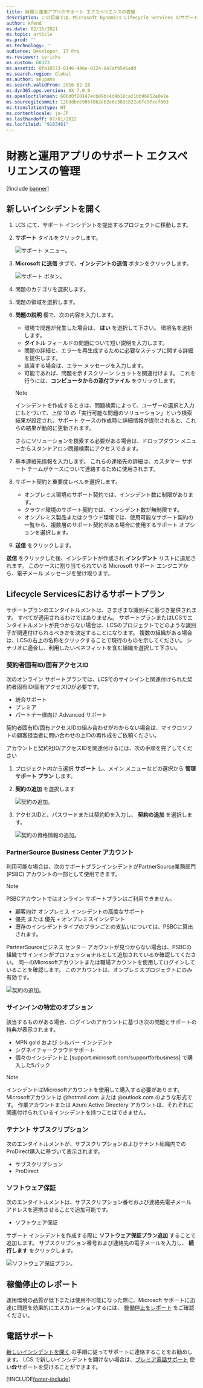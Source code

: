 ```yaml
---
title: 財務と運用アプリのサポート エクスペリエンスの管理
description: この記事では、Microsoft Dynamics Lifecycle Services のサポート ツールを使用して、サポート インシデントを管理する方法について説明します。
author: kfend
ms.date: 02/16/2021
ms.topic: article
ms.prod: ''
ms.technology: ''
audience: Developer, IT Pro
ms.reviewer: sericks
ms.custom: 60373
ms.assetid: 0fa10573-8146-446e-8124-8a7af9546add
ms.search.region: Global
ms.author: anupams
ms.search.validFrom: 2016-02-28
ms.dyn365.ops.version: AX 7.0.0
ms.openlocfilehash: 606d0f20147ecb89bc4d4b18ca21bb96852e0e2e
ms.sourcegitcommit: 12b3dbee905f8b2eb2e6c383c822a0fc9fccf063
ms.translationtype: HT
ms.contentlocale: ja-JP
ms.lasthandoff: 07/01/2022
ms.locfileid: "9103461"
---
```

# <a name="manage-support-experiences-for-finance-and-operations-apps"></a>財務と運用アプリのサポート エクスペリエンスの管理
[!include [banner](../includes/banner.md)]


## <a name="open-a-new-incident"></a>新しいインシデントを開く
1. LCS にて、サポート インシデントを提出するプロジェクトに移動します。 

2. **サポート** タイルをクリックします。

   ![サポート メニュー。](media/CPS1.png)

3. **Microsoft に送信** タブで、**インシデントの送信** ボタンをクリックします。

   ![サポート ボタン。](media/CPS2.png)

4. 問題のカテゴリを選択します。

5. 問題の領域を選択します。

6. **問題の説明** 欄で、次の内容を入力します。

   - 環境で問題が発生した場合は、 **はい** を選択して下さい。 環境名を選択します。  
   - **タイトル** フィールドの問題について短い説明を入力します。
   - 問題の詳細と、エラーを再生成するために必要なステップに関する詳細を提供します。
   - 該当する場合は、エラー メッセージを入力します。 
   - 可能であれば、問題を示すスクリーン ショットを関連付けます。 これを行うには、**コンピュータからの添付ファイル** をクリックします。
 
 
   > [!NOTE]
   > インシデントを作成するときは、問題検索によって、ユーザーの選択と入力にもとづいて、上位 10 の「実行可能な問題のソリューション」という検索結果が設定され、サポート ケースの作成時に詳細情報が提供されると、これらの結果が動的に更新されます。 
   > 
   > さらにソリューションを検索する必要がある場合は、ドロップダウン メニューからスタンドアロン問題検索にアクセスできます。 
 
7. 基本連絡先情報を入力します。 これらの連絡先の詳細は、カスタマー サポート チームがケースについて連絡するために使用されます。

8. サポート契約と重要度レベルを選択します。 
    
   - オンプレミス環境のサポート契約では、インシデント数に制限があります。 
   - クラウド環境のサポート契約では、インシデント数が無制限です。 
   - オンプレミス製品またはクラウド環境では、使用可能なサポート契約の一覧から、複数層のサポート契約がある場合に使用するサポート オプションを選択します。 
  
9. **送信** をクリックします。 

**送信** をクリックした後、インシデントが作成され **インシデント** リストに追加されます。 このケースに割り当てられている Microsoft サポート エンジニアから、電子メール メッセージを受け取ります。 


## <a name="support-plans-in-lifecycle-services"></a>Lifecycle Servicesにおけるサポートプラン
サポートプランのエンタイトルメントは、さまざまな識別子に基づき提供されます。 すべてが適用されるわけではありません。 サポートプランまたはLCSでエンタイトルメントが見つからない場合は、LCSのプロジェクトでどのような識別子が関連付けられるべきかを決定することになります。 複数の組織がある場合は、LCSの右上の名称をクリックすることで現行のものを示してください。 シナリオに適合し、利用したいベネフィットを含む組織を選択して下さい。

### <a name="unique-contract-idaccess-id"></a>契約者固有ID/固有アクセスID
次のオンライン サポートプランでは、LCSでのサインインと関連付けられた契約者固有ID/固有アクセスIDが必要です。

-   統合サポート
-   プレミア
-   パートナー様向け Advanced サポート

契約者固有ID/固有アクセスIDの組み合わせがわからない場合は、マイクロソフトの顧客担当者に問い合わせの上IDの再作成をご依頼ください。

アカウントと契約社ID/アクセスIDを関連付けるには、次の手順を完了してください

1. プロジェクト内から選択 **サポート** し、メイン メニューなどの選択から **管理サポート プラン** します。 
2. **契約の追加** を選択します

   ![契約の追加。](media/56c7bfd469f6d850d456e9e7a89e0d8d.png)

3. アクセスIDと、パスワードまたは契約IDを入力し、 **契約の追加** を選択します。

   ![契約の資格情報の追加。](media/4abba1127549ef484a58daf51609d924.png)

### <a name="partnersource-business-center-account"></a>PartnerSource Business Center アカウント
利用可能な場合は、次のサポートプランインシデントがPartnerSource業務部門 (PSBC) アカウントの一部として使用できます。 

> [!NOTE]
> PSBCアカウントではオンライン サポートプランはご利用できません。

-   顧客向け オンプレミス インシデントの高度なサポート
-   優先 または 優先 + オンプレミスインシデント
-   既存のインシデントタイプのプランごとの支払いについては、PSBCに算出されます。

PartnerSourceビジネス センター アカウントが見つからない場合は、PSBCの組織でサインインがプロフェッショナルとして追加されているか確認してください。 同一のMicrosoftアカウントまたは職場アカウントを使用してログインしていることを確認します。 このアカウントは、オンプレミスプロジェクトにのみ有効です。

![契約の追加。](media/56c7bfd469f6d850d456e9e7a89e0d8d.png)

### <a name="sign-in-specific-options"></a>サインインの特定のオプション
該当するものがある場合、ログインのアカウントに基づき次の問題とサポートの特典が表示されます。

-   MPN gold および シルバー インシデント
-   シグネイチャークラウドサポート
-   個々のインシデントと [support.microsoft.com/supportforbusiness] で購入した5パック 

   > [!NOTE]
   > インシデントはMicrosoftアカウントを使用して購入する必要があります。 Microsoftアカウントは \@hotmail.com または \@outlook.com のような形式です。 作業アカウントまたは Azure Active Directory アカウントは、それぞれに関連付けられているインシデントを持つことはできません。

### <a name="tenant-subscription"></a>テナント サブスクリプション
次のエンタイトルメントが、サブスクリプションおよびテナント組織内でのProDirect購入に基づいて表示されます。

-   サブスクリプション
-   ProDirect

### <a name="software-assurance"></a>ソフトウェア保証
次のエンタイトルメントは、サブスクリプション番号および連絡先電子メール アドレスを連携させることで追加可能です。

-   ソフトウェア保証

サポート インシデントを作成する際に **ソフトウェア保証プラン追加** することで追加します。 サブスクリプション番号および連絡先の電子メールを入力し、 **続行します** をクリックします。

![ソフトウェア保証プラン。](media/cd8f65a32c30722ea687dfbc5cc30874.png)
   
## <a name="report-production-outage"></a>稼働停止のレポート
運用環境の品質が低下または使用不可能になった際に、Microsoft サポートに迅速に問題を効果的にエスカレーションするには、 [稼働停止をレポート](report-production-outage.md) をご確認ください。

## <a name="phone-support"></a>電話サポート
[新しいインシデントを開く](cloud-powered-support-lcs.md#open-a-new-incident) の手順に従ってサポートに連絡することをお勧めします。 LCS で新しいインシデントを開けない場合は、[プレミア電話サポート](https://support.microsoft.com/premier/contacts) 使い☎サポートを受けることができます。



[!INCLUDE[footer-include](../../../includes/footer-banner.md)]

